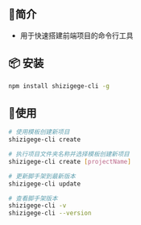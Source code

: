 
## 📖简介
- 用于快速搭建前端项目的命令行工具

## 📦 安装

```bash
npm install shizigege-cli -g
```
## 🚩使用

```bash
# 使用模板创建新项目
shizigege-cli create 

# 执行项目文件夹名称并选择模板创建新项目
shizigege-cli create [projectName]

# 更新脚手架到最新版本
shizigege-cli update

# 查看脚手架版本
shizigege-cli -v
shizigege-cli --version

```
